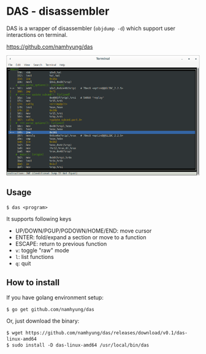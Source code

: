DAS - disassembler
==================

DAS is a wrapper of disassembler (`objdump -d`) which support user interactions on terminal.

  https://github.com/namhyung/das

![screenshot](https://github.com/namhyung/das/blob/master/screenshot.png)


Usage
-----

    $ das <program>

It supports following keys

 * UP/DOWN/PGUP/PGDOWN/HOME/END: move cursor
 * ENTER: fold/expand a section or move to a function
 * ESCAPE: return to previous function
 * `v`: toggle "raw" mode
 * `l`: list functions
 * `q`: quit


How to install
--------------
If you have golang environment setup:

    $ go get github.com/namhyung/das

Or, just download the binary:

    $ wget https://github.com/namhyung/das/releases/download/v0.1/das-linux-amd64
    $ sudo install -D das-linux-amd64 /usr/local/bin/das
